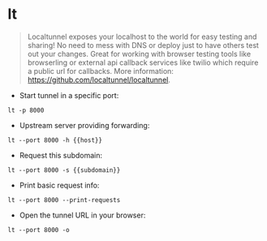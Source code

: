 # lt

> Localtunnel exposes your localhost to the world for easy testing and sharing! No need to mess with DNS or deploy just to have others test out your changes.
> Great for working with browser testing tools like browserling or external api callback services like twilio which require a public url for callbacks.
> More information: <https://github.com/localtunnel/localtunnel>.

- Start tunnel in a specific port:

`lt -p 8000`

- Upstream server providing forwarding:

`lt --port 8000 -h {{host}}`

- Request this subdomain:

`lt --port 8000 -s {{subdomain}}`

- Print basic request info:

`lt --port 8000 --print-requests`

- Open the tunnel URL in your browser:

`lt --port 8000 -o`
